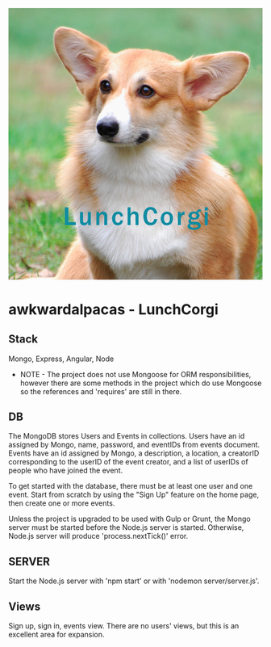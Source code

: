 ![lunchcorgi](/client/assets/lunchcorgi.jpg)

# awkwardalpacas - LunchCorgi

 ## Stack ##
 
Mongo, Express, Angular, Node

 - NOTE -
The project does not use Mongoose for ORM responsibilities, however there are some methods in the project which do use Mongoose so the references and 'requires' are still in there.
 
 ## DB ##

The MongoDB stores Users and Events in collections. Users have an id assigned by Mongo, name, password, and eventIDs from events document.  Events have an id assigned by Mongo, a description, a location, a creatorID corresponding to the userID of the event creator, and a list of userIDs of people who have joined the event.

To get started with the database, there must be at least one user and one event.  Start from scratch by using the "Sign Up" feature on the home page, then create one or more events. 
 
Unless the project is upgraded to be used with Gulp or Grunt, the Mongo server must be started before the Node.js server is started.  Otherwise, Node.js server will produce 'process.nextTick()' error.

 ## SERVER ##

Start the Node.js server with 'npm start' or with 'nodemon server/server.js'.
 
 ## Views ##

Sign up, sign in, events view.  There are no users' views, but this is an excellent area for expansion.
